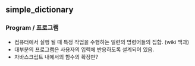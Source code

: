 ## simple_dictionary

### Program / 프로그램 
- 컴퓨터에서 실행 될 때 특정 작업을 수행하는 일련의 명령어들의 집합. (wiki 백과) <br />
- 대부분의 프로그램은 사용자의 입력에 반응하도록 설계되어 있음.
- 자바스크립트 내에서의 함수의 확장판?
